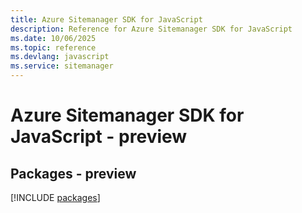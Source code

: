 ```yaml
---
title: Azure Sitemanager SDK for JavaScript
description: Reference for Azure Sitemanager SDK for JavaScript
ms.date: 10/06/2025
ms.topic: reference
ms.devlang: javascript
ms.service: sitemanager
---
```

# Azure Sitemanager SDK for JavaScript - preview
## Packages - preview
[!INCLUDE [packages](sitemanager-index.md)]